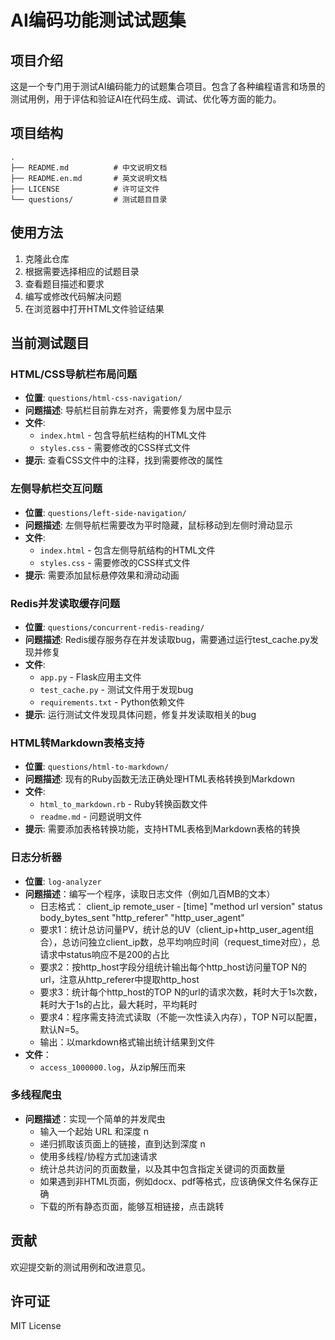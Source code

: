 # AI编码功能测试试题集

## 项目介绍

这是一个专门用于测试AI编码能力的试题集合项目。包含了各种编程语言和场景的测试用例，用于评估和验证AI在代码生成、调试、优化等方面的能力。

## 项目结构

```
.
├── README.md          # 中文说明文档
├── README.en.md       # 英文说明文档
├── LICENSE            # 许可证文件
└── questions/         # 测试题目目录
```

## 使用方法

1. 克隆此仓库
2. 根据需要选择相应的试题目录
3. 查看题目描述和要求
4. 编写或修改代码解决问题
5. 在浏览器中打开HTML文件验证结果

## 当前测试题目

### HTML/CSS导航栏布局问题
- **位置**: `questions/html-css-navigation/`
- **问题描述**: 导航栏目前靠左对齐，需要修复为居中显示
- **文件**: 
  - `index.html` - 包含导航栏结构的HTML文件
  - `styles.css` - 需要修改的CSS样式文件
- **提示**: 查看CSS文件中的注释，找到需要修改的属性

### 左侧导航栏交互问题
- **位置**: `questions/left-side-navigation/`
- **问题描述**: 左侧导航栏需要改为平时隐藏，鼠标移动到左侧时滑动显示
- **文件**: 
  - `index.html` - 包含左侧导航结构的HTML文件
  - `styles.css` - 需要修改的CSS样式文件
- **提示**: 需要添加鼠标悬停效果和滑动动画

### Redis并发读取缓存问题
- **位置**: `questions/concurrent-redis-reading/`
- **问题描述**: Redis缓存服务存在并发读取bug，需要通过运行test_cache.py发现并修复
- **文件**: 
  - `app.py` - Flask应用主文件
  - `test_cache.py` - 测试文件用于发现bug
  - `requirements.txt` - Python依赖文件
- **提示**: 运行测试文件发现具体问题，修复并发读取相关的bug

### HTML转Markdown表格支持
- **位置**: `questions/html-to-markdown/`
- **问题描述**: 现有的Ruby函数无法正确处理HTML表格转换到Markdown
- **文件**: 
  - `html_to_markdown.rb` - Ruby转换函数文件
  - `readme.md` - 问题说明文件
- **提示**: 需要添加表格转换功能，支持HTML表格到Markdown表格的转换

### 日志分析器
- **位置**: `log-analyzer`
- **问题描述**：编写一个程序，读取日志文件（例如几百MB的文本）
  - 日志格式： client_ip remote_user - [time] "method url version" status body_bytes_sent "http_referer" "http_user_agent"
  - 要求1：统计总访问量PV，统计总的UV（client_ip+http_user_agent组合），总访问独立client_ip数，总平均响应时间（request_time对应），总请求中status响应不是200的占比
  - 要求2：按http_host字段分组统计输出每个http_host访问量TOP N的url，注意从http_referer中提取http_host
  - 要求3：统计每个http_host的TOP N的url的请求次数，耗时大于1s次数，耗时大于1s的占比，最大耗时，平均耗时
  - 要求4：程序需支持流式读取（不能一次性读入内存），TOP N可以配置，默认N=5。
  - 输出：以markdown格式输出统计结果到文件
- **文件**：
  - `access_1000000.log`，从zip解压而来

### 多线程爬虫
- **问题描述**：实现一个简单的并发爬虫
  - 输入一个起始 URL 和深度 n
  - 递归抓取该页面上的链接，直到达到深度 n
  - 使用多线程/协程方式加速请求
  - 统计总共访问的页面数量，以及其中包含指定关键词的页面数量
  - 如果遇到非HTML页面，例如docx、pdf等格式，应该确保文件名保存正确
  - 下载的所有静态页面，能够互相链接，点击跳转

## 贡献

欢迎提交新的测试用例和改进意见。


## 许可证

MIT License